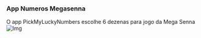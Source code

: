### App Numeros Megasenna
O app PickMyLuckyNumbers escolhe 6 dezenas para jogo da Mega Senna
![Img](https://i.imgur.com/OBkee14.jpg)
